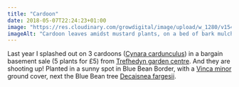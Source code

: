 ```yaml
---
title: "Cardoon"
date: 2018-05-07T22:24:23+01:00
image: "https://res.cloudinary.com/growdigital/image/upload/w_1280/v1544129700/cardoon-41869673262.jpg"
imageAlt: "Cardoon leaves amidst mustard plants, on a bed of bark mulch"
---
```


Last year I splashed out on 3 cardoons ([Cynara cardunculus](https://www.pfaf.org/user/Plant.aspx?LatinName=cynara+cardunculus)) in a bargain basement sale (5 plants for £5) from [Trefhedyn garden centre](https://www.trefhedyn.co.uk). And they are shooting up! Planted in a sunny spot in Blue Bean Border, with a [Vinca minor](https://www.pfaf.org/user/Plant.aspx?LatinName=vinca+minor) ground cover, next the Blue Bean tree [Decaisnea fargesii](https://www.pfaf.org/user/Plant.aspx?LatinName=decaisnea+fargesii).
